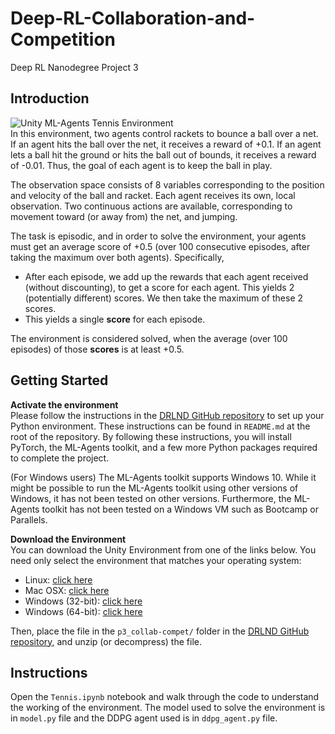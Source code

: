 # Deep-RL-Collaboration-and-Competition
Deep RL Nanodegree Project 3

## Introduction
![Unity ML-Agents Tennis Environment](https://video.udacity-data.com/topher/2018/May/5af7955a_tennis/tennis.png)</br>
In this environment, two agents control rackets to bounce a ball over a net. If an agent hits the ball over the net, it receives a 
reward of +0.1. If an agent lets a ball hit the ground or hits the ball out of bounds, it receives a reward of -0.01. Thus, the goal
of each agent is to keep the ball in play.</br>

The observation space consists of 8 variables corresponding to the position and velocity of the ball and racket. Each agent receives
its own, local observation. Two continuous actions are available, corresponding to movement toward (or away from) the net, and jumping.</br>

The task is episodic, and in order to solve the environment, your agents must get an average score of +0.5 (over 100 consecutive episodes, 
after taking the maximum over both agents). Specifically,

- After each episode, we add up the rewards that each agent received (without discounting), to get a score for each agent. 
This yields 2 (potentially different) scores. We then take the maximum of these 2 scores.
- This yields a single **score** for each episode. </br>

The environment is considered solved, when the average (over 100 episodes) of those **scores** is at least +0.5.

## Getting Started
**Activate the environment**</br>
Please follow the instructions in the [DRLND GitHub repository](https://github.com/udacity/deep-reinforcement-learning#dependencies) 
to set up your Python environment. These instructions can be found in ```README.md``` at the root of the repository. By following these instructions, you will install PyTorch, the ML-Agents toolkit, and a few more Python packages required to complete the project.</br>

(For Windows users) The ML-Agents toolkit supports Windows 10. While it might be possible to run the ML-Agents toolkit using other versions of Windows, it has not been tested on other versions. Furthermore, the ML-Agents toolkit has not been tested on a Windows VM such as Bootcamp or Parallels.

**Download the Environment**</br>
You can download the Unity Environment from one of the links below. You need only select the environment that matches your 
operating system:

- Linux: [click here](https://s3-us-west-1.amazonaws.com/udacity-drlnd/P3/Tennis/Tennis_Linux.zip)
- Mac OSX: [click here](https://s3-us-west-1.amazonaws.com/udacity-drlnd/P3/Tennis/Tennis.app.zip)
- Windows (32-bit): [click here](https://s3-us-west-1.amazonaws.com/udacity-drlnd/P3/Tennis/Tennis_Windows_x86.zip)
- Windows (64-bit): [click here](https://s3-us-west-1.amazonaws.com/udacity-drlnd/P3/Tennis/Tennis_Windows_x86_64.zip) </br>

Then, place the file in the ```p3_collab-compet/``` folder in the [DRLND GitHub repository](https://github.com/udacity/deep-reinforcement-learning#dependencies),
and unzip (or decompress) the file.

## Instructions

Open the ```Tennis.ipynb``` notebook and walk through the code to understand the working of the environment. The model used to solve the environment
is in ```model.py``` file and the DDPG agent used is in ```ddpg_agent.py``` file.
